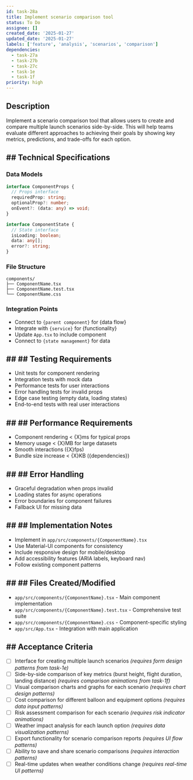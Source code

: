 ```yaml
---
id: task-28a
title: Implement scenario comparison tool
status: To Do
assignee: []
created_date: '2025-01-27'
updated_date: '2025-01-27'
labels: ['feature', 'analysis', 'scenarios', 'comparison']
dependencies:
  - task-27a
  - task-27b
  - task-27c
  - task-1e
  - task-1f
priority: high
---
```


## Description

Implement a scenario comparison tool that allows users to create and compare multiple launch scenarios side-by-side. This will help teams evaluate different approaches to achieving their goals by showing key metrics, predictions, and trade-offs for each option.

## ## Technical Specifications

### Data Models
```typescript
interface ComponentProps {
  // Props interface
  requiredProp: string;
  optionalProp?: number;
  onEvent?: (data: any) => void;
}

interface ComponentState {
  // State interface
  isLoading: boolean;
  data: any[];
  error?: string;
}
```

### File Structure
```
components/
├── ComponentName.tsx
├── ComponentName.test.tsx
└── ComponentName.css
```

### Integration Points
- Connect to `{parent component}` for {data flow}
- Integrate with `{service}` for {functionality}
- Update `App.tsx` to include component
- Connect to `{state management}` for data

## ## ## Testing Requirements
- Unit tests for component rendering
- Integration tests with mock data
- Performance tests for user interactions
- Error handling tests for invalid props
- Edge case testing (empty data, loading states)
- End-to-end tests with real user interactions

## ## ## Performance Requirements
- Component rendering < {X}ms for typical props
- Memory usage < {X}MB for large datasets
- Smooth interactions ({X}fps)
- Bundle size increase < {X}KB ({dependencies})

## ## ## Error Handling
- Graceful degradation when props invalid
- Loading states for async operations
- Error boundaries for component failures
- Fallback UI for missing data

## ## ## Implementation Notes
- Implement in `app/src/components/{ComponentName}.tsx`
- Use Material-UI components for consistency
- Include responsive design for mobile/desktop
- Add accessibility features (ARIA labels, keyboard nav)
- Follow existing component patterns

## ## ## Files Created/Modified
- `app/src/components/{ComponentName}.tsx` - Main component implementation
- `app/src/components/{ComponentName}.test.tsx` - Comprehensive test suite
- `app/src/components/{ComponentName}.css` - Component-specific styling
- `app/src/App.tsx` - Integration with main application

## ## Acceptance Criteria
- [ ] Interface for creating multiple launch scenarios *(requires form design patterns from task-1e)*
- [ ] Side-by-side comparison of key metrics (burst height, flight duration, landing distance) *(requires comparison animations from task-1f)*
- [ ] Visual comparison charts and graphs for each scenario *(requires chart design patterns)*
- [ ] Cost comparison for different balloon and equipment options *(requires data input patterns)*
- [ ] Risk assessment comparison for each scenario *(requires risk indicator animations)*
- [ ] Weather impact analysis for each launch option *(requires data visualization patterns)*
- [ ] Export functionality for scenario comparison reports *(requires UI flow patterns)*
- [ ] Ability to save and share scenario comparisons *(requires interaction patterns)*
- [ ] Real-time updates when weather conditions change *(requires real-time UI patterns)* 